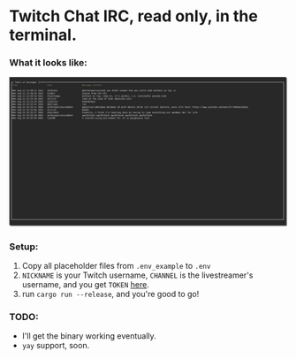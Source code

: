 # Twitch Chat IRC, read only, in the terminal.

### What it looks like:
![preview](./images/preview.png)

### Setup:
1. Copy all placeholder files from `.env_example` to `.env`
2. `NICKNAME` is your Twitch username, `CHANNEL` is the livestreamer's username, and you get `TOKEN` [here](https://twitchapps.com/tmi/).
3. run `cargo run --release`, and you're good to go!

### TODO:
- I'll get the binary working eventually.
- `yay` support, soon.
